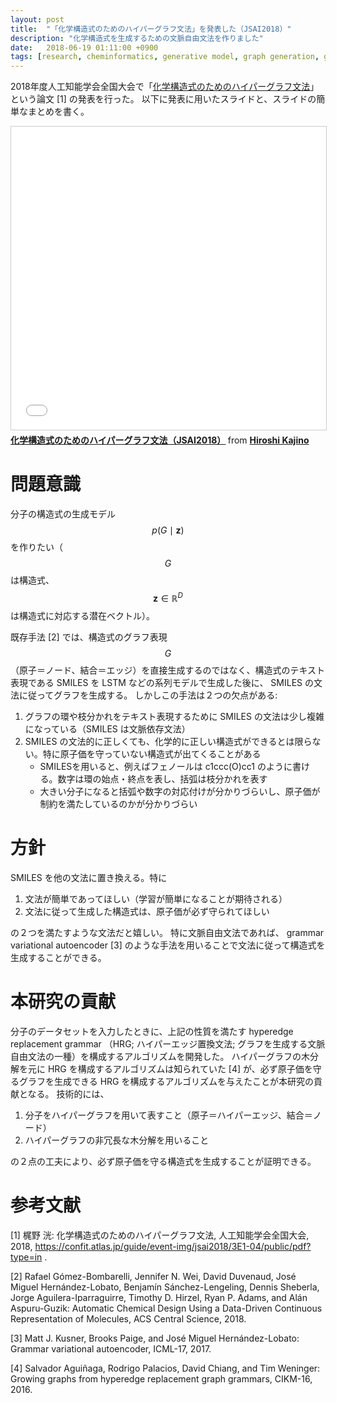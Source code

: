 ```yaml
---
layout: post
title:  "「化学構造式のためのハイパーグラフ文法」を発表した（JSAI2018）"
description: "化学構造式を生成するための文脈自由文法を作りました"
date:   2018-06-19 01:11:00 +0900
tags: [research, cheminformatics, generative model, graph generation, grammar]
---
```


2018年度人工知能学会全国大会で「[化学構造式のためのハイパーグラフ文法](https://confit.atlas.jp/guide/event-img/jsai2018/3E1-04/public/pdf?type=in)」という論文 [1] の発表を行った。
以下に発表に用いたスライドと、スライドの簡単なまとめを書く。

<iframe src="//www.slideshare.net/slideshow/embed_code/key/sBM6eOlfbGFKm1" width="595" height="485" frameborder="0" marginwidth="0" marginheight="0" scrolling="no" style="border:1px solid #CCC; border-width:1px; margin-bottom:5px; max-width: 100%;" allowfullscreen> </iframe> <div style="margin-bottom:5px"> <strong> <a href="//www.slideshare.net/kanojikajino/jsai2018-102589449" title="化学構造式のためのハイパーグラフ文法（JSAI2018）" target="_blank">化学構造式のためのハイパーグラフ文法（JSAI2018）</a> </strong> from <strong><a href="https://www.slideshare.net/kanojikajino" target="_blank">Hiroshi Kajino</a></strong> </div>

# __問題意識__
分子の構造式の生成モデル $$ p(G \mid \mathbf{z}) $$ を作りたい（ $$ G $$ は構造式、 $$ \mathbf{z} \in \mathbb{R}^{D} $$ は構造式に対応する潜在ベクトル）。

既存手法 [2] では、構造式のグラフ表現 $$ G $$ （原子＝ノード、結合＝エッジ）を直接生成するのではなく、構造式のテキスト表現である SMILES を LSTM などの系列モデルで生成した後に、 SMILES の文法に従ってグラフを生成する。
しかしこの手法は２つの欠点がある:

1. グラフの環や枝分かれをテキスト表現するために SMILES の文法は少し複雑になっている（SMILES は文脈依存文法）
1. SMILES の文法的に正しくても、化学的に正しい構造式ができるとは限らない。特に原子価を守っていない構造式が出てくることがある
   - SMILESを用いると、例えばフェノールは c1ccc(O)cc1 のように書ける。数字は環の始点・終点を表し、括弧は枝分かれを表す
   - 大きい分子になると括弧や数字の対応付けが分かりづらいし、原子価が制約を満たしているのかが分かりづらい

# __方針__
SMILES を他の文法に置き換える。特に

1. 文法が簡単であってほしい（学習が簡単になることが期待される）
1. 文法に従って生成した構造式は、原子価が必ず守られてほしい

の２つを満たすような文法だと嬉しい。
特に文脈自由文法であれば、 grammar variational autoencoder [3] のような手法を用いることで文法に従って構造式を生成することができる。


# __本研究の貢献__
分子のデータセットを入力したときに、上記の性質を満たす hyperedge replacement grammar （HRG; ハイパーエッジ置換文法; グラフを生成する文脈自由文法の一種）を構成するアルゴリズムを開発した。
ハイパーグラフの木分解を元に HRG を構成するアルゴリズムは知られていた [4] が、必ず原子価を守るグラフを生成できる HRG を構成するアルゴリズムを与えたことが本研究の貢献となる。
技術的には、

1. 分子をハイパーグラフを用いて表すこと（原子＝ハイパーエッジ、結合＝ノード）
1. ハイパーグラフの非冗長な木分解を用いること

の２点の工夫により、必ず原子価を守る構造式を生成することが証明できる。


# __参考文献__


[1] 梶野 洸: 化学構造式のためのハイパーグラフ文法, 人工知能学会全国大会, 2018, https://confit.atlas.jp/guide/event-img/jsai2018/3E1-04/public/pdf?type=in .

[2] Rafael Gómez-Bombarelli, Jennifer N. Wei, David Duvenaud, José Miguel Hernández-Lobato, Benjamín Sánchez-Lengeling, Dennis Sheberla, Jorge Aguilera-Iparraguirre, Timothy D. Hirzel, Ryan P. Adams, and Alán Aspuru-Guzik: Automatic Chemical Design Using a Data-Driven Continuous Representation of Molecules, ACS Central Science, 2018.

[3] Matt J. Kusner, Brooks Paige, and José Miguel Hernández-Lobato: Grammar variational autoencoder, ICML-17, 2017.

[4] Salvador Aguiñaga, Rodrigo Palacios, David Chiang, and Tim Weninger: Growing graphs from hyperedge replacement graph grammars, CIKM-16, 2016.

